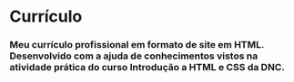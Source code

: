 # Currículo

<h3>Meu currículo profissional em formato de site em HTML. Desenvolvido com a ajuda de conhecimentos vistos na atividade prática do curso Introdução a HTML e CSS da DNC.</h3>